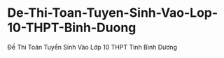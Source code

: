 # De-Thi-Toan-Tuyen-Sinh-Vao-Lop-10-THPT-Binh-Duong
Đề Thi Toán Tuyển Sinh Vào Lớp 10 THPT Tỉnh Bình Dương
